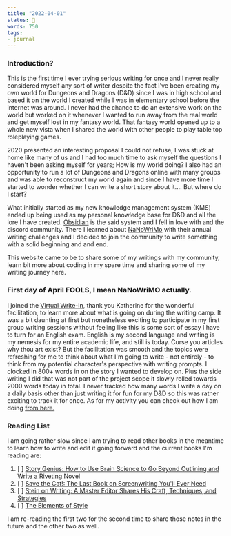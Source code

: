 ```yaml
---
title: "2022-04-01"
status: 🌱
words: 750
tags: 
- journal
---
```

### Introduction?
This is the first time I ever trying serious writing for once and I never really considered myself any sort of writer despite the fact I've been creating my own world for Dungeons and Dragons (D&D) since I was in high school and based it on the world I created while I was in elementary school before the internet was around. I never had the chance to do an extensive work on the world but worked on it whenever I wanted to run away from the real world and get myself lost in my fantasy world.  That fantasy world opened up to a whole new vista when I shared the world with other people to play table top roleplaying games. 

2020 presented an interesting proposal I could not refuse, I was stuck at home like many of us and I had too much time to ask myself the questions I haven't been asking myself for years; How is my world doing? I also had an opportunity to run a lot of Dungeons and Dragons online with many groups and was able to reconstruct my world again and since I have more time I started to wonder whether I can write a short story about it.... But where do I start?

What initially started as my new knowledge management system (KMS) ended up being used as my personal knowledge base for D&D and all the lore I have created. [Obsidian](http:www.obsidian.md) is the said system and I fell in love with and the discord community. There I learned about [NaNoWriMo](http:www.nanowrimo.org) with their annual writing challenges and I decided to join the community to write something with a solid beginning and and end. 

This website came to be to share some of my writings with my community, learn bit more about coding in my spare time and sharing some of my writing journey here.

### First day of April FOOLS, I mean NaNoWriMO actually. 
I joined the [Virtual Write-in](https://www.youtube.com/watch?v=utW1-FHDTOE&t=5s&ab_channel=NaNoWriMo), thank you Katherine for the wonderful facilitation, to learn more about what is going on during the writing camp. It was a bit daunting at first but nonetheless exciting to participate in my first group writing sessions without feeling like this is some sort of essay I have to turn for an English exam. English is my second language and writing is my nemesis for my entire academic life, and still is today. Curse you articles why thou art exist? But the facilitation was smooth and the topics were refreshing for me to think about what I'm going to write - not entirely - to think from my potential character's perspective with writing prompts. I clocked in 800+ words in on the story I wanted to develop on. Plus the side writing I did that was not part of the project scope it slowly rolled towards 2000 words today in total. I never tracked how many words I write a day on a daily basis other than just writing it for fun for my D&D so this was rather exciting to track it for once. As for my activity you can check out how I am doing [from here.](nanowrimo/202204/Introduction.md)

### Reading List
I am going rather slow since I am trying to read other books in the meantime to learn how to write and edit it going forward and the current books I'm reading are:
1. [ ] [Story Genius: How to Use Brain Science to Go Beyond Outlining and Write a Riveting Novel](https://www.amazon.ca/gp/product/B0180T2YZQ/ref=ppx_yo_dt_b_d_asin_title_o00?ie=UTF8&psc=1)
2. [ ] [Save the Cat!: The Last Book on Screenwriting You'll Ever Need](https://www.amazon.ca/Save-Cat-Last-Screenwriting-Youll-ebook/dp/B00340ESIS/ref=sr_1_1?crid=3JVS6DR00FNFU&keywords=save+the+cat&qid=1648897815&s=digital-text&sprefix=save+the+cat%2Cdigital-text%2C107&sr=1-1)
3. [ ] [Stein on Writing: A Master Editor Shares His Craft, Techniques, and Strategies](https://www.amazon.ca/Stein-Writing-Successful-Techniques-Strategies-ebook/dp/B00HFUJP5Y/ref=sr_1_1?crid=3GC7ZVQ4GW5E&keywords=stein+on+writing&qid=1648897794&s=digital-text&sprefix=stein+on+writing%2Cdigital-text%2C103&sr=1-1)
4. [ ] [The Elements of Style](https://www.amazon.ca/Elements-Style-William-Strunk-Jr/dp/1612931103/ref=sr_1_2_sspa?crid=AJ42LPTDO8ZC&keywords=elements+of+style&qid=1648897762&s=digital-text&sprefix=elements+of+style%2Cdigital-text%2C105&sr=1-2-spons&psc=1&spLa=ZW5jcnlwdGVkUXVhbGlmaWVyPUExRjJaUTM2SU9INzNPJmVuY3J5cHRlZElkPUEwNDk3MDcyMkFQNlZaQlEyRVg3SSZlbmNyeXB0ZWRBZElkPUEwMjg3NDYyMjRCV1VGWUVJN1EwRiZ3aWRnZXROYW1lPXNwX2F0ZiZhY3Rpb249Y2xpY2tSZWRpcmVjdCZkb05vdExvZ0NsaWNrPXRydWU=) 

I am re-reading the first two for the second time to share those notes in the future and the other two as well. 